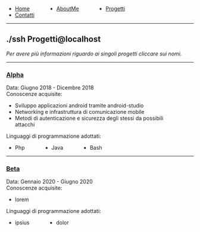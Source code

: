 <!-- css -->

<style>
li {
    float: left;
    margin-right: 15%;
}
ul{
overflow: hidden;
}
img{
    width: 200;
    height: 200;
}
</style>

<ul>
  <li>
    <a  href="/alessandrodellatorre/">Home</a>
  </li>
  <li>
    <a  href="/alessandrodellatorre/aboutme">AboutMe</a>
  </li>
  <li>
    <a  href="/alessandrodellatorre/progetti">Progetti</a>
  </li>
  <li>
    <a href="/alessandrodellatorre/contatti">Contatti</a>
  </li>
</ul>

---

## ./ssh Progetti@localhost

_Per avere più informazioni riguardo ai singoli progetti cliccare sui nomi._

---
### [Alpha](/alessandrodellatorre/progetti/alpha)
Data: Giugno 2018 - Dicembre 2018 <br>
Conoscenze acquisite:
  - Sviluppo applicazioni android tramite android-studio
  - Networking e infrastruttura di comunicazione mobile
  - Metodi di autenticazione e sicurezza degli stessi da possibili attacchi

Linguaggi di programmazione adottati:
  - Php
  - Java
  - Bash

---

### [Beta](/alessandrodellatorre/progetti/beta)
Data: Gennaio 2020 - Giugno 2020 <br>
Conoscenze acquisite:
  - lorem

Linguaggi di programmazione adottati:
  - ipsius
  - dolor 
